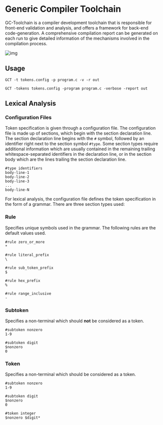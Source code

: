 # Generic Compiler Toolchain

GC-Toolchain is a compiler development toolchain that is responsible for front-end validation and analysis, and offers a framework for back-end code-generation. A comprehensive compilation report can be generated on each run to give detailed information of the mechanisms involved in the compilation process.

![img](https://i.imgur.com/PaHNRsx.png)

## Usage

`GCT -t tokens.config -p program.c -v -r out`

`GCT -tokens tokens.config -program program.c -verbose -report out`

## Lexical Analysis


### Configuration Files
Token specification is given through a configuration file. The configuration file is made up of sections, which begin with the section declaration line. The section declaration line begins with the `#` symbol, followed by an identifier right next to the section symbol `#type`. Some section types require additional information which are usually contained in the remaining trailing whitespace-separated identifiers in the declaration line, or in the section body which are the lines trailing the section declaration line.

```
#type identifiers
body-line-1
body-line-2
body-line-3
...
body-line-N
```

For lexical analysis, the configuration file defines the token specification in the form of a grammar. There are three section types used:


### Rule
Specifies unique symbols used in the grammar.
The following rules are the default values used.
```
#rule zero_or_more
*

#rule literal_prefix
\

#rule sub_token_prefix
$

#rule hex_prefix
%

#rule range_inclusive
-
```

### Subtoken
Specifies a non-terminal which should **not** be considered as a token.

```
#subtoken nonzero
1-9

#subtoken digit
$nonzero
0
```

### Token
Specifies a non-terminal which should be considered as a token.
```
#subtoken nonzero
1-9

#subtoken digit
$nonzero
0

#token integer
$nonzero $digit*
```
